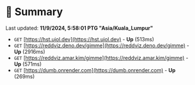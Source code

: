# 📖 Summary
Last updated: **11/9/2024, 5:58:01 PTG "Asia/Kuala_Lumpur"**

- `GET` [https://hst.ujol.dev](https://hst.ujol.dev) - **Up** (513ms)
- `GET` [https://reddviz.deno.dev/gimme](https://reddviz.deno.dev/gimme) - **Up** (2916ms)
- `GET` [https://reddviz.amar.kim/gimme](https://reddviz.amar.kim/gimme) - **Up** (571ms)
- `GET` [https://dumb.onrender.com](https://dumb.onrender.com) - **Up** (269ms)
